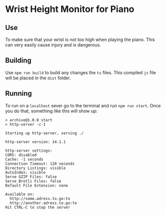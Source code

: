 # Wrist Height Monitor for Piano

## Use

To make sure that your wrist is not too high when playing the piano. This can very easily cause injury and is dangerous.

## Building

Use `npm run build` to build any changes the `ts` files. This compiled `js` file will be placed in the `dist` folder.

## Running

To run on a `localhost` sever go to the terminal and run `npm run start`. Once you do that, something like this will show up: 
```
> archive@1.0.0 start
> http-server -c-1

Starting up http-server, serving ./

http-server version: 14.1.1

http-server settings: 
CORS: disabled
Cache: -1 seconds
Connection Timeout: 120 seconds
Directory Listings: visible
AutoIndex: visible
Serve GZIP Files: false
Serve Brotli Files: false
Default File Extension: none

Available on:
  http://some.adress.to.go:to
  http://another.adress.to.go:to
Hit CTRL-C to stop the server
```